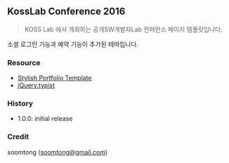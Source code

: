 ## KossLab Conference 2016

> KOSS Lab 에서 개최하는 공개SW개발자Lab 컨퍼런스 페이지 템플릿입니다.

소셜 로그인 기능과 예약 기능이 추가된 테마입니다.

### Resource

- [Stylish Portfolio Template](https://github.com/BlackrockDigital/startbootstrap-stylish-portfolio)
- [jQuery.typist](http://albburtsev.github.io/jquery.typist/)

### History

- 1.0.0: initial release

### Credit

soomtong (soomtong@gmail.com)